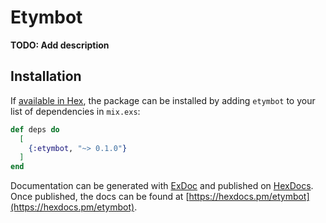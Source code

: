 # Etymbot

**TODO: Add description**

## Installation

If [available in Hex](https://hex.pm/docs/publish), the package can be installed
by adding `etymbot` to your list of dependencies in `mix.exs`:

```elixir
def deps do
  [
    {:etymbot, "~> 0.1.0"}
  ]
end
```

Documentation can be generated with [ExDoc](https://github.com/elixir-lang/ex_doc)
and published on [HexDocs](https://hexdocs.pm). Once published, the docs can
be found at [https://hexdocs.pm/etymbot](https://hexdocs.pm/etymbot).

